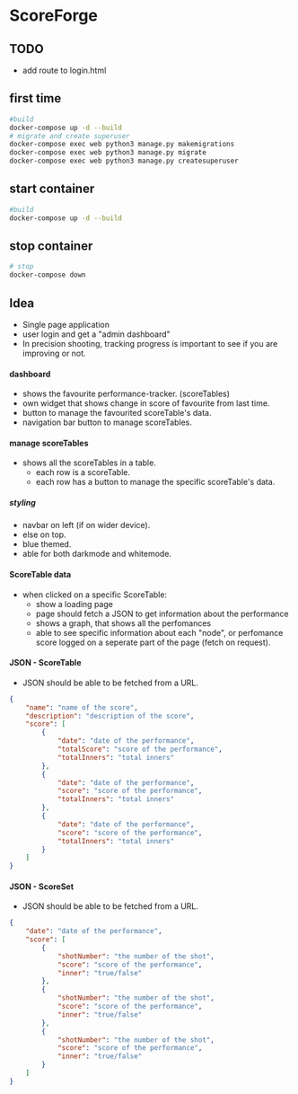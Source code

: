 # ScoreForge

## TODO

-   add route to login.html

## first time

```bash
#build
docker-compose up -d --build
# migrate and create superuser
docker-compose exec web python3 manage.py makemigrations
docker-compose exec web python3 manage.py migrate
docker-compose exec web python3 manage.py createsuperuser
```

## start container

```bash
#build
docker-compose up -d --build
```

## stop container

```bash
# stop
docker-compose down
```

## Idea

-   Single page application
-   user login and get a "admin dashboard"
-   In precision shooting, tracking progress is important to see if you are improving or not.

#### dashboard

-   shows the favourite performance-tracker. (scoreTables)
-   own widget that shows change in score of favourite from last time.
-   button to manage the favourited scoreTable's data.
-   navigation bar button to manage scoreTables.

#### manage scoreTables

-   shows all the scoreTables in a table.
    -   each row is a scoreTable.
    -   each row has a button to manage the specific scoreTable's data.

##### styling

-   navbar on left (if on wider device).
-   else on top.
-   blue themed.
-   able for both darkmode and whitemode.

#### ScoreTable data

-   when clicked on a specific ScoreTable:
    -   show a loading page
    -   page should fetch a JSON to get information about the performance
    -   shows a graph, that shows all the perfomances
    -   able to see specific information about each "node", or perfomance score logged on a seperate part of the page (fetch on request).

#### JSON - ScoreTable

-   JSON should be able to be fetched from a URL.

```json
{
	"name": "name of the score",
	"description": "description of the score",
	"score": [
		{
			"date": "date of the performance",
			"totalScore": "score of the performance",
			"totalInners": "total inners"
		},
		{
			"date": "date of the performance",
			"score": "score of the performance",
			"totalInners": "total inners"
		},
		{
			"date": "date of the performance",
			"score": "score of the performance",
			"totalInners": "total inners"
		}
	]
}
```

#### JSON - ScoreSet

-   JSON should be able to be fetched from a URL.

```json
{
	"date": "date of the performance",
	"score": [
		{
			"shotNumber": "the number of the shot",
			"score": "score of the performance",
			"inner": "true/false"
		},
		{
			"shotNumber": "the number of the shot",
			"score": "score of the performance",
			"inner": "true/false"
		},
		{
			"shotNumber": "the number of the shot",
			"score": "score of the performance",
			"inner": "true/false"
		}
	]
}
```
